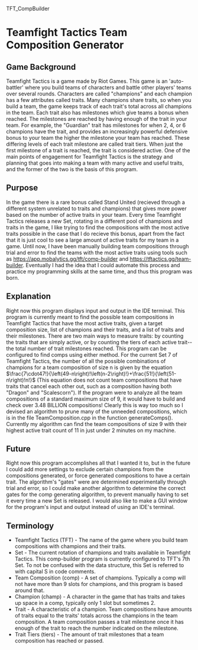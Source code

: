 TFT_CompBuilder
# Teamfight Tactics Team Composition Generator
## Game Background
  Teamfight Tactics is a game made by Riot Games. This game is an 'auto-battler' where you build teams of characters and battle other players' teams over several rounds. Characters are called "champions" and each champion has a few attributes called traits. Many champions share traits, so when you build a team, the game keeps track of each trait's total across all champions in the team. Each trait also has milestones which give teams a bonus when reached. The milestones are reached by having enough of the trait in your team. For example, the "Guardian" trait has milestones for when 2, 4, or 6 champions have the trait, and provides an increasingly powerful defensive bonus to your team the higher the milestone your team has reached. These differing levels of each trait milestone are called trait tiers. When just the first milestone of a trait is reached, the trait is considered active. One of the main points of engagement for Teamfight Tactics is the strategy and planning that goes into making a team with many active and useful traits, and the former of the two is the basis of this program.
  
## Purpose
  In the game there is a rare bonus called Stand United (recieved through a different system unrelated to traits and champions) that gives more power based on the number of active traits in your team. Every time Teamfight Tactics releases a new Set, rotating in a different pool of champions and traits in the game, I like trying to find the compositions with the most active traits possible in the case that I do recieve this bonus, apart from the fact that it is just cool to see a large amount of active traits for my team in a game. Until now, I have been manually building team compositions through trial and error to find the teams with the most active traits using tools such as https://app.mobalytics.gg/tft/comp-builder and https://tftactics.gg/team-builder. Eventually I had the idea that I could automate this process and practice my programming skills at the same time, and thus this program was born.
  
 ## Explanation
  Right now this program displays input and output in the IDE terminal. This program is currently meant to find the possible team compositions in Teamfight Tactics that have the most active traits, given a target composition size, list of champions and their traits, and a list of traits and their milestones. There are two main ways to measure traits: by counting the traits that are simply active, or by counting the tiers of each active trait--the total number of trait milestones reached. This program can be configured to find comps using either method. For the current Set 7 of Teamfight Tactics, the number of all the possible combinations of champions for a team composition of size n is given by the equation $\frac{7\cdot47!}{\left(49-n\right)!\left(n-2\right)!}+\frac{51!}{\left(51-n\right)!n!}$ (This equation does not count team compositions that have traits that cancel each other out, such as a composition having both "Dragon" and "Scalescorn"). If the program were to analyze all the team compositions of a standard maximum size of 9, it would have to build and check over 3.48 BILLION compositions! Clearly this is way too much so I devised an algorithm to prune many of the unneeded compositions, which is in the file TeamComposition.cpp in the function generateComps(). Currently my algorithm can find the team compositions of size 9 with their highest active trait count of 11 in just under 2 minutes on my machine.

## Future
  Right now this program accomplishes all that I wanted it to, but in the future I could add more settings to exclude certain champions from the compositions generated, or force generated compositions to have a certain trait. The algorithm's "gates" were are determined experimentally through trial and error, so I could make another algorithm to determine the correct gates for the comp generating algorithm, to prevent manually having to set it every time a new Set is released. I would also like to make a GUI window for the program's input and output instead of using an IDE's terminal.

## Terminology
 - Teamfight Tactics (TFT) - The name of the game where you build team compositions with champions and their traits.
 - Set - The current rotation of champions and traits available in Teamfight Tactics. This comp-builder program is currently configured to TFT's 7th Set. To not be confused with the data structure, this Set is referred to with capital S in code comments.
 - Team Composition (comp) - A set of champions. Typically a comp will not have more than 9 slots for champions, and this program is based around that. 
 - Champion (champ) - A character in the game that has traits and takes up space in a comp, typically only 1 slot but sometimes 2.
 - Trait - A characteristic of a champion. Team compositions have amounts of traits equal to the traits' totals across the champions in the team composition. A team composition passes a trait milestone once it has enough of the trait to reach the number indicated on the milestone.
 - Trait Tiers (tiers) - The amount of trait milestones that a team composition has reached or passed.

